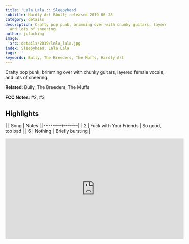 ```yaml
---
title: 'Lala Lala :: Sleepyhead'
subtitle: Hardly Art &bull; released 2019-06-28
category: details
description: Crafty pop punk, brimming over with chunky guitars, layered female vocals,
  and lots of sneering.
author: jclacking
image:
  src: details/2019/lala_lala.jpg
index: Sleepyhead, Lala Lala
tags: ''
keywords: Bully, The Breeders, The Muffs, Hardly Art
---
```

Crafty pop punk, brimming over with chunky guitars, layered female vocals, and lots of sneering.<!--more-->

**Related**: Bully, The Breeders, The Muffs

**FCC Notes**: #2, #3

## Highlights

| | Song | Notes |
|-+------+-------|
| 2 | Fuck with Your Friends | So good, too bad |
| 6 | Nothing | Briefly bursting |

<div class="tlo-detail-video"><iframe width="560" height="315" src="https://www.youtube.com/embed/6NN_pwl41r8" frameborder="0" allow="autoplay; encrypted-media" allowfullscreen></iframe></div>

